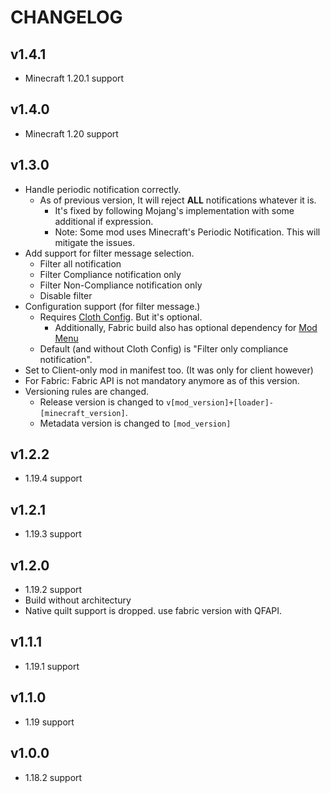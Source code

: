 # CHANGELOG

## v1.4.1

- Minecraft 1.20.1 support

## v1.4.0

- Minecraft 1.20 support

## v1.3.0

- Handle periodic notification correctly.
    - As of previous version, It will reject **ALL** notifications whatever it is.
        - It's fixed by following Mojang's implementation with some additional if expression.
        - Note: Some mod uses Minecraft's Periodic Notification. This will mitigate the issues.
- Add support for filter message selection.
    - Filter all notification
    - Filter Compliance notification only
    - Filter Non-Compliance notification only
    - Disable filter
- Configuration support (for filter message.)
    - Requires [Cloth Config](https://modrinth.com/mod/cloth-config). But it's optional.
        - Additionally, Fabric build also has optional dependency for [Mod Menu](https://modrinth.com/mod/modmenu)
    - Default (and without Cloth Config) is "Filter only compliance notification".
- Set to Client-only mod in manifest too. (It was only for client however)
- For Fabric: Fabric API is not mandatory anymore as of this version.
- Versioning rules are changed.
    - Release version is changed to `v[mod_version]+[loader]-[minecraft_version]`.
    - Metadata version is changed to `[mod_version]`

## v1.2.2

- 1.19.4 support

## v1.2.1

- 1.19.3 support

## v1.2.0

- 1.19.2 support
- Build without architectury
- Native quilt support is dropped. use fabric version with QFAPI.

## v1.1.1

- 1.19.1 support

## v1.1.0

- 1.19 support

## v1.0.0

- 1.18.2 support